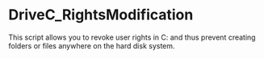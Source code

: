 # DriveC_RightsModification
This script allows you to revoke user rights in C: and thus prevent creating folders or files anywhere on the hard disk system.
